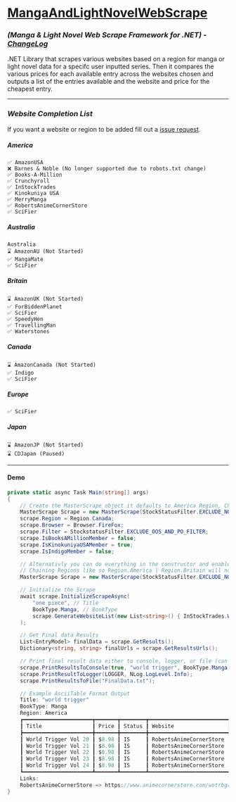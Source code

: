 # [MangaAndLightNovelWebScrape](https://www.nuget.org/packages/MangaAndLightNovelWebScrape/3.0.0#readme-body-tab)
### *(Manga & Light Novel Web Scrape Framework for .NET) - [ChangeLog](https://github.com/Sigrec/MangaAndLightNovelWebScrape/blob/master/ChangeLog.txt)*
.NET Library that scrapes various websites based on a region for manga or light novel data for a specifc user inputted series. Then it compares the various prices for each available entry across the websites chosen and outputs a list of the entries available and the website and price for the cheapest entry.
***
### *Website Completion List*
If you want a website or region to be added fill out a [issue request](https://github.com/Sigrec/MangaAndLightNovelWebScrape/issues/new/choose).

##### America
```
✅ AmazonUSA
❌ Barnes & Noble (No longer supported due to robots.txt change) 
✅ Books-A-Million
✅ Crunchyroll
✅ InStockTrades
✅ Kinokuniya USA
✅ MerryManga
✅ RobertsAnimeCornerStore
✅ SciFier
```
##### Australia
```
Australia
⌛ AmazonAU (Not Started)
✅ MangaMate
✅ SciFier
```

##### Britain
```
⌛ AmazonUK (Not Started)
✅ ForBiddenPlanet
✅ SciFier
✅ SpeedyHen
✅ TravellingMan
✅ Waterstones
```

##### Canada
```
⌛ AmazonCanada (Not Started)
✅ Indigo
✅ SciFier
```

##### Europe
```
✅ SciFier
```

##### Japan
```
⌛ AmazonJP (Not Started)
⌛ CDJapan (Paused)
```
 
***
#### Demo
```cs
private static async Task Main(string[] args)
{
    // Create the MasterScrape object it defaults to America Region, Chrome Browser, & all memberships are default false (it is better to set them), but you can still change them outside of the constructor & debug mode is disabled by default. There is no default StockStatusFilter
    MasterScrape Scrape = new MasterScrape(StockStatusFilter.EXCLUDE_NONE_FILTER);
    scrape.Region = Region.Canada;
    scrape.Browser = Browser.FireFox;
    scrape.Filter = StockstatusFilter.EXCLUDE_OOS_AND_PO_FILTER;
    scrape.IsBooksAMillionMember = false;
    scrape.IsKinokuniyaUSAMember = true;
    scrape.IsIndigoMember = false;

    // Alternativly you can do everything in the constructor and enable debug mode which will print to log and txt files
    // Chaining Regions like so Region.America | Region.Britain will not work
    MasterScrape Scrape = new MasterScrape(StockStatusFilter.EXCLUDE_NONE_FILTER, StockStatusFilter.EXCLUDE_ALL_FILTER, Region.Britain, Browser.Edge, false, false, true).EnableDebugMode();

    // Initialize the Scrape
    await scrape.InitializeScrapeAsync(
        "one piece", // Title
        BookType.Manga, // BookType
        scrape.GenerateWebsiteList(new List<string>() { InStockTrades.WEBSITE_TITLE }), // Website List
    );

    // Get Final data Results
    List<EntryModel> finalData = scrape.GetResults();
    Dictionary<string, string> finalUrls = scrape.GetResultsUrls();

    // Print final result data either to console, logger, or file (can be printed in a ascii table format)
    scrape.PrintResultsToConsole(true, "world trigger", BookType.Manga);
    scrape.PrintResultToLogger(LOGGER, NLog.LogLevel.Info);
    scrape.PrintResultsToFile("FinalData.txt");

    // Example AsciiTable Format Output
    Title: "world trigger"
    BookType: Manga
    Region: America
    ┏━━━━━━━━━━━━━━━━━━━━━━┳━━━━━━━┳━━━━━━━━┳━━━━━━━━━━━━━━━━━━━━━━━━━┓
    ┃ Title                ┃ Price ┃ Status ┃ Website                 ┃
    ┣━━━━━━━━━━━━━━━━━━━━━━╋━━━━━━━╋━━━━━━━━╋━━━━━━━━━━━━━━━━━━━━━━━━━┫
    ┃ World Trigger Vol 20 ┃ $8.98 ┃ IS     ┃ RobertsAnimeCornerStore ┃
    ┃ World Trigger Vol 21 ┃ $8.98 ┃ IS     ┃ RobertsAnimeCornerStore ┃
    ┃ World Trigger Vol 22 ┃ $8.98 ┃ IS     ┃ RobertsAnimeCornerStore ┃
    ┃ World Trigger Vol 23 ┃ $8.98 ┃ IS     ┃ RobertsAnimeCornerStore ┃
    ┃ World Trigger Vol 24 ┃ $8.98 ┃ IS     ┃ RobertsAnimeCornerStore ┃
    ┗━━━━━━━━━━━━━━━━━━━━━━┻━━━━━━━┻━━━━━━━━┻━━━━━━━━━━━━━━━━━━━━━━━━━┛
    Links:
    RobertsAnimeCornerStore => https://www.animecornerstore.com/wotrbgrno.html
}
```